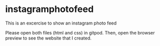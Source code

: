 # instagramphotofeed
This is an excercise to show an instagram photo feed

Please open both files (html and css) in gitpod.
Then, open the browser preview to see the website that I created.
